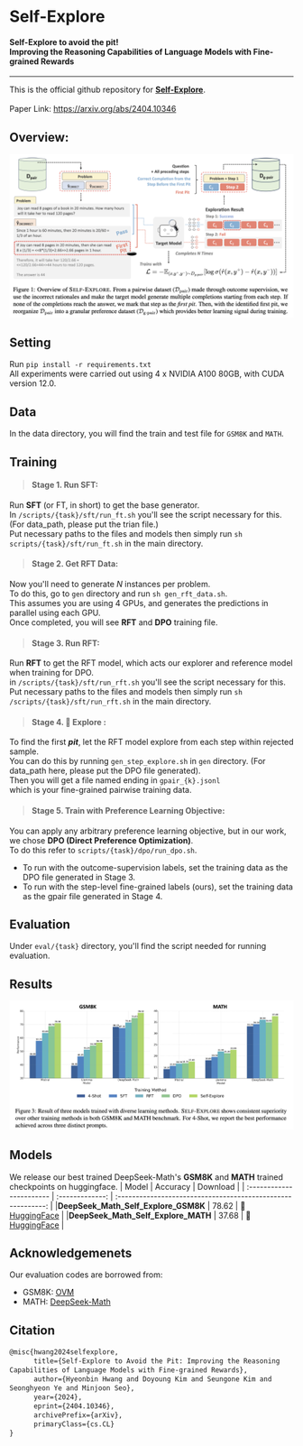 # Self-Explore
#### Self-Explore to avoid ️the p️️it! <br /> Improving the Reasoning Capabilities of Language Models with Fine-grained Rewards
---
This is the official github repository for <ins>**Self-Explore**</ins>. <br /> <br />
Paper Link: https://arxiv.org/abs/2404.10346

## Overview:
![Overview Image](images/overview_image.png)

## Setting

Run ``pip install -r requirements.txt`` <br />
All experiments were carried out using 4 x NVIDIA A100 80GB, with CUDA version 12.0.


## Data

In the data directory, you will find the train and test file for `GSM8K` and `MATH`.

## Training

> #### Stage 1. Run SFT:
Run **SFT** (or FT, in short) to get the base generator.  <br />
In `/scripts/{task}/sft/run_ft.sh` you'll see the script necessary for this. (For data_path, please put the trian file.) <br />
Put necessary paths to the files and models then simply run `sh scripts/{task}/sft/run_ft.sh` in the main directory.

> #### Stage 2. Get RFT Data:
Now you'll need to generate *N* instances per problem.  <br />
To do this, go to `gen` directory and run `sh gen_rft_data.sh`.  <br />
This assumes you are using 4 GPUs, and generates the predictions in parallel using each GPU. <br />
Once completed, you will see **RFT** and **DPO** training file.

> #### Stage 3. Run RFT:
Run **RFT** to get the RFT model, which acts our explorer and reference model when training for DPO. <br />
in `/scripts/{task}/sft/run_rft.sh` you'll see the script necessary for this. <br />
Put necessary paths to the files and models then simply run `sh /scripts/{task}/sft/run_rft.sh` in the main directory.

> #### Stage 4. 🔎 Explore :
To find the first ***pit***, let the RFT model explore from each step within rejected sample. <br />
You can do this by running `gen_step_explore.sh` in `gen` directory. (For data_path here, please put the DPO file generated). <br />
Then you will get a file named ending in `gpair_{k}.jsonl` <br />
which is your fine-grained pairwise training data.

> #### Stage 5. Train with Preference Learning Objective:
You can apply any arbitrary preference learning objective, but in our work, we chose **DPO (Direct Preference Optimization)**. <br />
To do this refer to `scripts/{task}/dpo/run_dpo.sh`. 
- To run with the outcome-supervision labels, set the training data as the DPO file generated in Stage 3.
- To run with the step-level fine-grained labels (ours), set the training data as the gpair file generated in Stage 4.

## Evaluation

Under `eval/{task}` directory, you'll find the script needed for running evaluation.

## Results
![Result Image](images/main_result_image.png)

## Models
We release our best trained DeepSeek-Math's **GSM8K** and **MATH** trained checkpoints on huggingface.
| Model                    | Accuracy |                           Download                           |
| :----------------------- | :-------------: | :----------------------------------------------------------: |
|**DeepSeek_Math_Self_Explore_GSM8K** | 78.62      | 🤗 [HuggingFace](https://huggingface.co/hbin0701/DeepSeek_MATH_Self_Explore) |
|**DeepSeek_Math_Self_Explore_MATH** |      37.68      | 🤗 [HuggingFace](https://huggingface.co/hbin0701/DeepSeek_GSM8K_Self_Exploret) |

## Acknowledgemenets
Our evaluation codes are borrowed from: <br />
- GSM8K: [OVM](https://github.com/FreedomIntelligence/OVM) <br />
- MATH: [DeepSeek-Math](https://github.com/deepseek-ai/DeepSeek-Math) 

## Citation
```
@misc{hwang2024selfexplore,
      title={Self-Explore to Avoid the Pit: Improving the Reasoning Capabilities of Language Models with Fine-grained Rewards}, 
      author={Hyeonbin Hwang and Doyoung Kim and Seungone Kim and Seonghyeon Ye and Minjoon Seo},
      year={2024},
      eprint={2404.10346},
      archivePrefix={arXiv},
      primaryClass={cs.CL}
}
```
